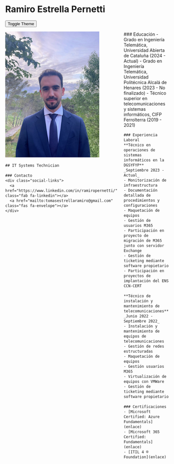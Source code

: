 # Ramiro Estrella Pernetti

<link rel="stylesheet" href="https://cdnjs.cloudflare.com/ajax/libs/font-awesome/6.0.0-beta3/css/all.min.css">
<link rel="stylesheet" href="assets/css/styles.css">

<script>
  function setTheme(themeName) {
    localStorage.setItem('theme', themeName);
    document.documentElement.setAttribute('data-theme', themeName);
  }

  function toggleTheme() {
    if (localStorage.getItem('theme') === 'dark') {
      setTheme('light');
    } else {
      setTheme('dark');
    }
  }

  (function () {
    if (localStorage.getItem('theme') === 'dark') {
      setTheme('dark');
    } else {
      setTheme('light');
    }
  })();
</script>

<button onclick="toggleTheme()">Toggle Theme</button>

<div style="display: flex; align-items: flex-start;">
  <div style="flex: 1; margin-right: 20px;">
    <img src="assets/me.jpeg" alt="Foto de Perfil" style="width: 100%; max-width: 300px;">

    ## IT Systems Technician

    ### Contacto
    <div class="social-links">
      <a href="https://www.linkedin.com/in/ramiropernetti/" class="fab fa-linkedin"></a>
      <a href="mailto:tomasestrellaramiro@gmail.com" class="fas fa-envelope"></a>
    </div>
  </div>

  <div style="flex: 2;">
    ### Educación
    - Grado en Ingeniería Telemática, Universidad Abierta de Cataluña (2024 - Actual)
    - Grado en Ingeniería Telemática, Universidad Politécnica Alcalá de Henares (2023 - No finalizado)
    - Técnico superior en telecomunicaciones y sistemas informáticos, CIFP Ferrolterra (2019 - 2021)

    ### Experiencia Laboral
    **Técnico en operaciones de sistemas informáticos en la DGSYFYP**  
    _Septiembre 2023 - Actual_
    - Monitorización de infraestructura
    - Documentación detallada de procedimientos y configuraciones
    - Maquetación de equipos
    - Gestión de usuarios M365
    - Participación en proyecto de migración de M365 junto con servidor Exchange
    - Gestión de ticketing mediante software propietario
    - Participación en proyectos de implantación del ENS CCN-CERT

    **Técnico de instalación y mantenimiento de telecomunicaciones**  
    _Junio 2022 - Septiembre 2022_
    - Instalación y mantenimiento de equipos de telecomunicaciones
    - Gestión de redes estructuradas
    - Maquetación de equipos
    - Gestión usuarios M365
    - Virtualización de equipos con VMWare
    - Gestión de ticketing mediante software propietario

    ### Certificaciones
    - [Microsoft Certified: Azure Fundamentals](enlace)
    - [Microsoft 365 Certified: Fundamentals](enlace)
    - [ITIL 4 ® Foundation](enlace)
  </div>
</div>


